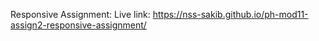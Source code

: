 Responsive Assignment:
Live link: https://nss-sakib.github.io/ph-mod11-assign2-responsive-assignment/